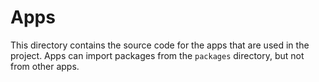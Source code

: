 # Apps

This directory contains the source code for the apps that are used in the project. Apps can import packages from the `packages` directory, but not from other apps.
